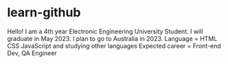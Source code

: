 # learn-github
Hello! 
I am a 4th year Electronic Engineering University Student.
I will graduate in May 2023.
I plan to go to Australia in 2023.
Language = HTML CSS JavaScript and studying other languages
Expected career = Front-end Dev, QA Engineer
